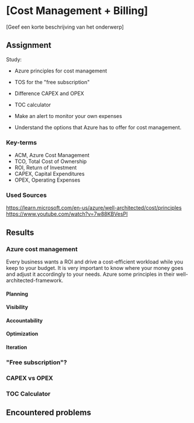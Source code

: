 # [Cost Management + Billing]

[Geef een korte beschrijving van het onderwerp]

## Assignment

Study:

- Azure principles for cost management
- TOS for the "free subscription"
- Difference CAPEX and OPEX
- TOC calculator

- Make an alert to monitor your own expenses
- Understand the options that Azure has to offer for cost management.

### Key-terms

- ACM, Azure Cost Management
- TCO, Total Cost of Ownership  
- ROI, Return of Investment  
- CAPEX, Capital Expenditures
- OPEX, Operating Expenses

### Used Sources

https://learn.microsoft.com/en-us/azure/well-architected/cost/principles  
https://www.youtube.com/watch?v=7w88KBVesPI  

## Results

### Azure cost management

Every business wants a ROI and drive a cost-efficient workload while you keep to your budget. It is very important to know where your money goes and adjust it accordingly to your needs. Azure some principles in their well-architected-framework.  

#### Planning

#### Visibility

#### Accountability  

#### Optimization

#### Iteration

### "Free subscription"?

### CAPEX vs OPEX

### TOC Calculator

## Encountered problems


